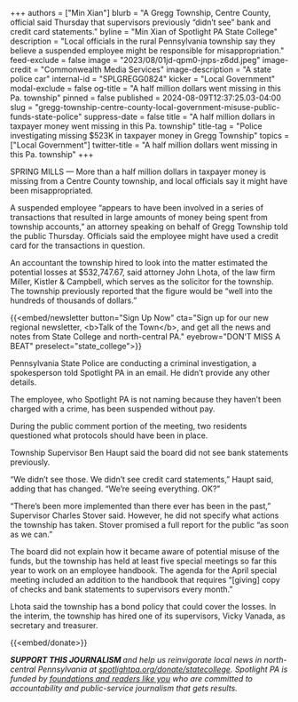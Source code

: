+++
authors = ["Min Xian"]
blurb = "A Gregg Township, Centre County, official said Thursday that supervisors previously “didn’t see” bank and credit card statements."
byline = "Min Xian of Spotlight PA State College"
description = "Local officials in the rural Pennsylvania township say they believe a suspended employee might be responsible for misappropriation."
feed-exclude = false
image = "2023/08/01jd-qpm0-jnps-z6dd.jpeg"
image-credit = "Commonwealth Media Services"
image-description = "A state police car"
internal-id = "SPLGREGG0824"
kicker = "Local Government"
modal-exclude = false
og-title = "A half million dollars went missing in this Pa. township"
pinned = false
published = 2024-08-09T12:37:25.03-04:00
slug = "gregg-township-centre-county-local-government-misuse-public-funds-state-police"
suppress-date = false
title = "A half million dollars in taxpayer money went missing in this Pa. township"
title-tag = "Police investigating missing $523K in taxpayer money in Gregg Township"
topics = ["Local Government"]
twitter-title = "A half million dollars went missing in this Pa. township"
+++

SPRING MILLS — More than a half million dollars in taxpayer money is missing from a Centre County township, and local officials say it might have been misappropriated.

A suspended employee “appears to have been involved in a series of transactions that resulted in large amounts of money being spent from township accounts,” an attorney speaking on behalf of Gregg Township told the public Thursday. Officials said the employee might have used a credit card for the transactions in question.

An accountant the township hired to look into the matter estimated the potential losses at $532,747.67, said attorney John Lhota, of the law firm Miller, Kistler &amp; Campbell, which serves as the solicitor for the township. The township previously reported that the figure would be “well into the hundreds of thousands of dollars.”

{{<embed/newsletter button="Sign Up Now" cta="Sign up for our new regional newsletter, &lt;b&gt;Talk of the Town&lt;/b&gt;, and get all the news and notes from State College and north-central PA." eyebrow="DON&#39;T MISS A BEAT" preselect="state_college">}}

Pennsylvania State Police are conducting a criminal investigation, a spokesperson told Spotlight PA in an email. He didn’t provide any other details.

The employee, who Spotlight PA is not naming because they haven’t been charged with a crime, has been suspended without pay.

During the public comment portion of the meeting, two residents questioned what protocols should have been in place.

Township Supervisor Ben Haupt said the board did not see bank statements previously.

“We didn’t see those. We didn’t see credit card statements,” Haupt said, adding that has changed. “We’re seeing everything. OK?”

“There’s been more implemented than there ever has been in the past,” Supervisor Charles Stover said. However, he did not specify what actions the township has taken. Stover promised a full report for the public “as soon as we can.”

The board did not explain how it became aware of potential misuse of the funds, but the township has held at least five special meetings so far this year to work on an employee handbook. The agenda for the April special meeting included an addition to the handbook that requires “\[giving\] copy of checks and bank statements to supervisors every month.”

Lhota said the township has a bond policy that could cover the losses. In the interim, the township has hired one of its supervisors, Vicky Vanada, as secretary and treasurer.

{{<embed/donate>}}

<strong><em>SUPPORT THIS JOURNALISM </em></strong><em>and help us reinvigorate local news in north-central Pennsylvania at </em><a href="http://spotlightpa.org/donate/statecollege"><em>spotlightpa.org/donate/statecollege</em></a><em>. Spotlight PA is funded by </em><a href="https://www.spotlightpa.org/support"><em>foundations and readers like you</em></a><em> who are committed to accountability and public-service journalism that gets results.</em>

